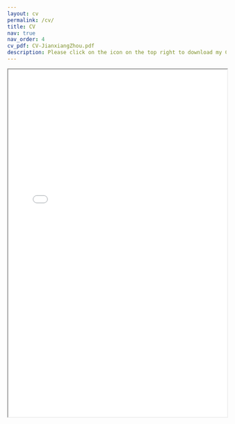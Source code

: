 ```yaml
---
layout: cv
permalink: /cv/
title: CV
nav: true
nav_order: 4
cv_pdf: CV-JianxiangZhou.pdf 
description: Please click on the icon on the top right to download my CV if it does not show up in your browser.
---
```


<div style="width: 100%; height:800">
<iframe src="/assets/pdf/CV-JianxiangZhou.pdf" width="100%" height="800"></iframe>
</div>
